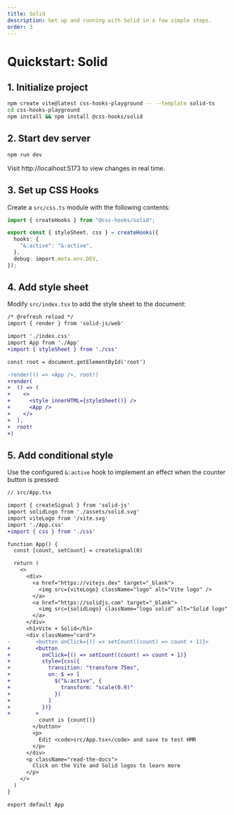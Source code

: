 ```yaml
---
title: Solid
description: Get up and running with Solid in a few simple steps.
order: 3
---
```


# Quickstart: Solid

## 1. Initialize project

```bash
npm create vite@latest css-hooks-playground -- --template solid-ts
cd css-hooks-playground
npm install && npm install @css-hooks/solid
```

## 2. Start dev server

```bash
npm run dev
```

Visit http://localhost:5173 to view changes in real time.

## 3. Set up CSS Hooks

Create a `src/css.ts` module with the following contents:

```typescript
import { createHooks } from "@css-hooks/solid";

export const { styleSheet, css } = createHooks({
  hooks: {
    "&:active": "&:active",
  },
  debug: import.meta.env.DEV,
});
```

## 4. Add style sheet

Modify `src/index.tsx` to add the style sheet to the document:

<!-- prettier-ignore-start -->

```diff
/* @refresh reload */
import { render } from 'solid-js/web'

import './index.css'
import App from './App'
+import { styleSheet } from './css'

const root = document.getElementById('root')

-render(() => <App />, root!)
+render(
+  () => (
+    <>
+      <style innerHTML={styleSheet()} />
+      <App />
+    </>
+  ),
+  root!
+)
```

<!-- prettier-ignore-end -->

## 5. Add conditional style

Use the configured `&:active` hook to implement an effect when the counter
button is pressed:

<!-- prettier-ignore-start -->

```diff
// src/App.tsx

import { createSignal } from 'solid-js'
import solidLogo from './assets/solid.svg'
import viteLogo from '/vite.svg'
import './App.css'
+import { css } from './css'

function App() {
  const [count, setCount] = createSignal(0)

  return (
    <>
      <div>
        <a href="https://vitejs.dev" target="_blank">
          <img src={viteLogo} className="logo" alt="Vite logo" />
        </a>
        <a href="https://solidjs.com" target="_blank">
          <img src={solidLogo} className="logo solid" alt="Solid logo" />
        </a>
      </div>
      <h1>Vite + Solid</h1>
      <div className="card">
-        <button onClick={() => setCount((count) => count + 1)}>
+        <button
+          onClick={() => setCount((count) => count + 1)}
+          style={css({
+            transition: "transform 75ms",
+            on: $ => [
+              $("&:active", {
+                transform: "scale(0.9)"
+              })
+            ]
+          })}
+        >
          count is {count()}
        </button>
        <p>
          Edit <code>src/App.tsx</code> and save to test HMR
        </p>
      </div>
      <p className="read-the-docs">
        Click on the Vite and Solid logos to learn more
      </p>
    </>
  )
}

export default App
```

<!-- prettier-ignore-end -->
